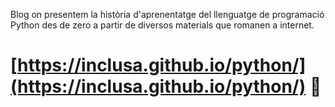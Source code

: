 Blog on presentem la història d'aprenentatge del llenguatge de programació Python des de zero a partir de diversos materials que romanen a internet.

# [https://inclusa.github.io/python/](https://inclusa.github.io/python/) :snake:
